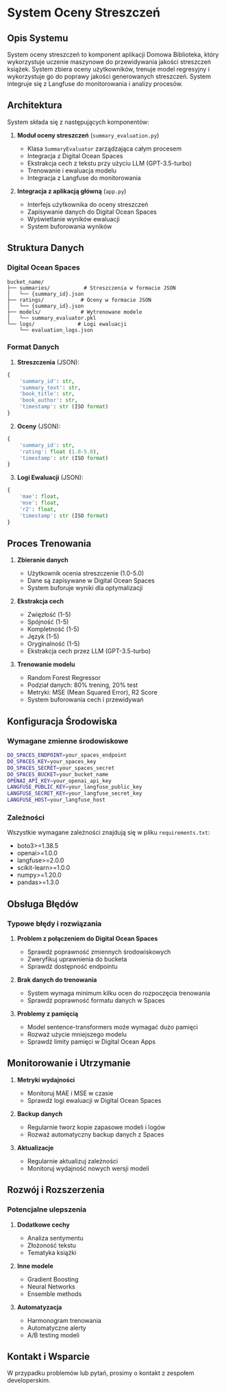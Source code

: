 # System Oceny Streszczeń

## Opis Systemu

System oceny streszczeń to komponent aplikacji Domowa Biblioteka, który wykorzystuje uczenie maszynowe do przewidywania jakości streszczeń książek. System zbiera oceny użytkowników, trenuje model regresyjny i wykorzystuje go do poprawy jakości generowanych streszczeń. System integruje się z Langfuse do monitorowania i analizy procesów.

## Architektura

System składa się z następujących komponentów:

1. **Moduł oceny streszczeń** (`summary_evaluation.py`)
   - Klasa `SummaryEvaluator` zarządzająca całym procesem
   - Integracja z Digital Ocean Spaces
   - Ekstrakcja cech z tekstu przy użyciu LLM (GPT-3.5-turbo)
   - Trenowanie i ewaluacja modelu
   - Integracja z Langfuse do monitorowania

2. **Integracja z aplikacją główną** (`app.py`)
   - Interfejs użytkownika do oceny streszczeń
   - Zapisywanie danych do Digital Ocean Spaces
   - Wyświetlanie wyników ewaluacji
   - System buforowania wyników

## Struktura Danych

### Digital Ocean Spaces

```
bucket_name/
├── summaries/           # Streszczenia w formacie JSON
│   └── {summary_id}.json
├── ratings/            # Oceny w formacie JSON
│   └── {summary_id}.json
├── models/             # Wytrenowane modele
│   └── summary_evaluator.pkl
└── logs/              # Logi ewaluacji
    └── evaluation_logs.json
```

### Format Danych

1. **Streszczenia** (JSON):
```python
{
    'summary_id': str,
    'summary_text': str,
    'book_title': str,
    'book_author': str,
    'timestamp': str (ISO format)
}
```

2. **Oceny** (JSON):
```python
{
    'summary_id': str,
    'rating': float (1.0-5.0),
    'timestamp': str (ISO format)
}
```

3. **Logi Ewaluacji** (JSON):
```python
{
    'mae': float,
    'mse': float,
    'r2': float,
    'timestamp': str (ISO format)
}
```

## Proces Trenowania

1. **Zbieranie danych**
   - Użytkownik ocenia streszczenie (1.0-5.0)
   - Dane są zapisywane w Digital Ocean Spaces
   - System buforuje wyniki dla optymalizacji

2. **Ekstrakcja cech**
   - Zwięzłość (1-5)
   - Spójność (1-5)
   - Kompletność (1-5)
   - Język (1-5)
   - Oryginalność (1-5)
   - Ekstrakcja cech przez LLM (GPT-3.5-turbo)

3. **Trenowanie modelu**
   - Random Forest Regressor
   - Podział danych: 80% trening, 20% test
   - Metryki: MSE (Mean Squared Error), R2 Score
   - System buforowania cech i przewidywań

## Konfiguracja Środowiska

### Wymagane zmienne środowiskowe

```bash
DO_SPACES_ENDPOINT=your_spaces_endpoint
DO_SPACES_KEY=your_spaces_key
DO_SPACES_SECRET=your_spaces_secret
DO_SPACES_BUCKET=your_bucket_name
OPENAI_API_KEY=your_openai_api_key
LANGFUSE_PUBLIC_KEY=your_langfuse_public_key
LANGFUSE_SECRET_KEY=your_langfuse_secret_key
LANGFUSE_HOST=your_langfuse_host
```

### Zależności

Wszystkie wymagane zależności znajdują się w pliku `requirements.txt`:
- boto3>=1.38.5
- openai>=1.0.0
- langfuse>=2.0.0
- scikit-learn>=1.0.0
- numpy>=1.20.0
- pandas>=1.3.0

## Obsługa Błędów

### Typowe błędy i rozwiązania

1. **Problem z połączeniem do Digital Ocean Spaces**
   - Sprawdź poprawność zmiennych środowiskowych
   - Zweryfikuj uprawnienia do bucketa
   - Sprawdź dostępność endpointu

2. **Brak danych do trenowania**
   - System wymaga minimum kilku ocen do rozpoczęcia trenowania
   - Sprawdź poprawność formatu danych w Spaces

3. **Problemy z pamięcią**
   - Model sentence-transformers może wymagać dużo pamięci
   - Rozważ użycie mniejszego modelu
   - Sprawdź limity pamięci w Digital Ocean Apps

## Monitorowanie i Utrzymanie

1. **Metryki wydajności**
   - Monitoruj MAE i MSE w czasie
   - Sprawdź logi ewaluacji w Digital Ocean Spaces

2. **Backup danych**
   - Regularnie tworz kopie zapasowe modeli i logów
   - Rozważ automatyczny backup danych z Spaces

3. **Aktualizacje**
   - Regularnie aktualizuj zależności
   - Monitoruj wydajność nowych wersji modeli

## Rozwój i Rozszerzenia

### Potencjalne ulepszenia

1. **Dodatkowe cechy**
   - Analiza sentymentu
   - Złożoność tekstu
   - Tematyka książki

2. **Inne modele**
   - Gradient Boosting
   - Neural Networks
   - Ensemble methods

3. **Automatyzacja**
   - Harmonogram trenowania
   - Automatyczne alerty
   - A/B testing modeli

## Kontakt i Wsparcie

W przypadku problemów lub pytań, prosimy o kontakt z zespołem developerskim. 